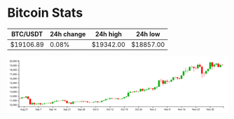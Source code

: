 # Bitcoin Stats

BTC/USDT|24h change|24h high|24h low|
|---|---|---|---|
|$19106.89|0.08%|$19342.00|$18857.00|

<img src="./chart.svg">
